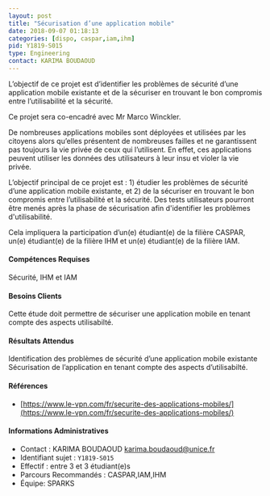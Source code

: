 ```yaml
---
layout: post
title: "Sécurisation d’une application mobile"
date: 2018-09-07 01:18:13
categories: [dispo, caspar,iam,ihm]
pid: Y1819-S015
type: Engineering
contact: KARIMA BOUDAOUD
---
```

       
L’objectif  de ce projet est d’identifier les problèmes de sécurité  d’une application mobile existante et de la sécuriser en trouvant le bon compromis entre l’utilisabilité et la sécurité.


Ce projet sera co-encadré avec Mr Marco Winckler.

De nombreuses applications mobiles sont déployées et utilisées par les citoyens alors qu’elles présentent de nombreuses failles et ne garantissent pas toujours la vie privée de ceux qui l’utilisent. En effet, ces applications peuvent utiliser les données des utilisateurs à leur insu et violer la vie privée. 

L’objectif  principal de ce projet est : 1) étudier les problèmes de sécurité  d’une application mobile existante, et 2) de la sécuriser en trouvant le bon compromis entre l’utilisabilité et la sécurité. Des tests utilisateurs pourront être menés après la phase de sécurisation afin d'identifier les problèmes d'utilisabilité.

Cela impliquera la participation d’un(e) étudiant(e) de la filière CASPAR, un(e) étudiant(e)  de la filière IHM et un(e) étudiant(e) de la filière IAM.


#### Compétences Requises
Sécurité, IHM et IAM



     

#### Besoins Clients
Cette étude doit permettre  de sécuriser une application mobile en tenant compte des aspects utilisabilté.


#### Résultats Attendus
Identification des problèmes de sécurité d’une application mobile existante
Sécurisation de l’application en tenant compte des aspects d’utilisabilté.

#### Références

  * [https://www.le-vpn.com/fr/securite-des-applications-mobiles/](https://www.le-vpn.com/fr/securite-des-applications-mobiles/)

#### Informations Administratives
  * Contact : KARIMA BOUDAOUD <karima.boudaoud@unice.fr>
  * Identifiant sujet : `Y1819-S015`
  * Effectif : entre 3 et 3 étudiant(e)s
  * Parcours Recommandés : CASPAR,IAM,IHM
  * Équipe: SPARKS

     